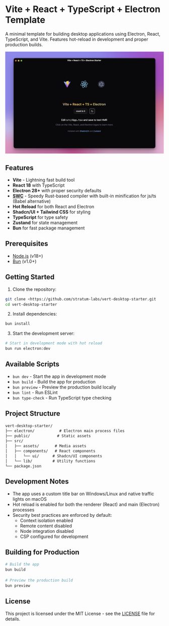 # Vite + React + TypeScript + Electron Template

A minimal template for building desktop applications using Electron, React, TypeScript, and Vite. Features hot-reload in development and proper production builds.

<img src="./src/assets/vert-desktop-init-screen.jpeg" alt="vert-desktop-init-screen" />

## Features

- **Vite** - Lightning fast build tool
- **React 18** with TypeScript
- **Electron 28+** with proper security defaults
- **[SWC](https://github.com/swc-project/swc)** - Speedy Rust-based compiler with built-in minification for js/ts (Babel alternative)
- **Hot Reload** for both React and Electron
- **Shadcn/UI + Tailwind CSS** for styling
- **TypeScript** for type safety
- **Zustand** for state management
- **Bun** for fast package management

## Prerequisites

- [Node.js](https://nodejs.org/en/) (v18+)
- [Bun](https://bun.sh/) (v1.0+)

## Getting Started

1. Clone the repository:
```bash
git clone <https://github.com/stratum-labs/vert-desktop-starter.git
cd vert-desktop-starter
```

2. Install dependencies:
```bash
bun install
```

3. Start the development server:
```bash
# Start in development mode with hot reload
bun run electron:dev
```

## Available Scripts

- `bun dev` - Start the app in development mode
- `bun build` - Build the app for production
- `bun preview` - Preview the production build locally
- `bun lint` - Run ESLint
- `bun type-check` - Run TypeScript type checking

## Project Structure

```
vert-desktop-starter/
├── electron/           # Electron main process files
├── public/            # Static assets
├── src/
│   ├── assets/       # Media assets
│   ├── components/   # React components
│   │   └── ui/      # Shadcn/UI components
│   └── lib/         # Utility functions
└── package.json
```

## Development Notes

- The app uses a custom title bar on Windows/Linux and native traffic lights on macOS
- Hot reload is enabled for both the renderer (React) and main (Electron) processes
- Security best practices are enforced by default:
  - Context isolation enabled
  - Remote content disabled
  - Node integration disabled
  - CSP configured for development

## Building for Production

```bash
# Build the app
bun build

# Preview the production build
bun preview
```

## License

This project is licensed under the MIT License - see the [LICENSE](LICENSE) file for details.
